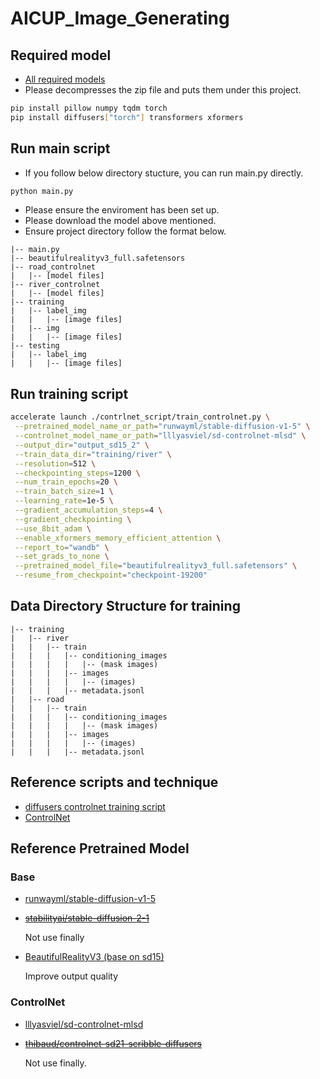 # AICUP_Image_Generating

## Required model
- [All required models](https://drive.google.com/file/d/1zyBKI_85ka__xBK7qdURfYC3nkcM7kGm/view)
- Please decompresses the zip file and puts them under this project.

```sh
pip install pillow numpy tqdm torch
pip install diffusers["torch"] transformers xformers
```

## Run main script
- If you follow below directory stucture, you can run main.py directly.
```sh
python main.py
```
- Please ensure the enviroment has been set up.
- Please download the model above mentioned.
- Ensure project directory follow the format below.
```
|-- main.py
|-- beautifulrealityv3_full.safetensors
|-- road_controlnet
|   |-- [model files]
|-- river_controlnet
|   |-- [model files]
|-- training
|   |-- label_img
|   |   |-- [image files]
|   |-- img
|   |   |-- [image files]
|-- testing
|   |-- label_img
|   |   |-- [image files]
```

## Run training script
```sh
accelerate launch ./contrlnet_script/train_controlnet.py \
 --pretrained_model_name_or_path="runwayml/stable-diffusion-v1-5" \
 --controlnet_model_name_or_path="lllyasviel/sd-controlnet-mlsd" \
 --output_dir="output_sd15_2" \
 --train_data_dir="training/river" \
 --resolution=512 \
 --checkpointing_steps=1200 \
 --num_train_epochs=20 \
 --train_batch_size=1 \
 --learning_rate=1e-5 \
 --gradient_accumulation_steps=4 \
 --gradient_checkpointing \
 --use_8bit_adam \
 --enable_xformers_memory_efficient_attention \
 --report_to="wandb" \
 --set_grads_to_none \
 --pretrained_model_file="beautifulrealityv3_full.safetensors" \
 --resume_from_checkpoint="checkpoint-19200"
```


## Data Directory Structure for training
```
|-- training
|   |-- river
|   |   |-- train
|   |   |   |-- conditioning_images
|   |   |   |   |-- (mask images)
|   |   |   |-- images
|   |   |   |   |-- (images)
|   |   |   |-- metadata.jsonl
|   |-- road
|   |   |-- train
|   |   |   |-- conditioning_images
|   |   |   |   |-- (mask images)
|   |   |   |-- images
|   |   |   |   |-- (images)
|   |   |   |-- metadata.jsonl
```

## Reference scripts and technique
- [diffusers controlnet training script](https://github.com/huggingface/diffusers/tree/main/examples/controlnet)
- [ControlNet](https://github.com/lllyasviel/ControlNet)

## Reference Pretrained Model
### Base
- [runwayml/stable-diffusion-v1-5](https://huggingface.co/runwayml/stable-diffusion-v1-5)
- ~~[stabilityai/stable-diffusion-2-1](https://huggingface.co/stabilityai/stable-diffusion-2-1)~~

    Not use finally
- [BeautifulRealityV3 (base on sd15)](https://civitai.com/models/389456?modelVersionId=434546)
    
    Improve output quality
### ControlNet
- [lllyasviel/sd-controlnet-mlsd](https://huggingface.co/lllyasviel/sd-controlnet-mlsd)
- ~~[thibaud/controlnet-sd21-scribble-diffusers](https://huggingface.co/thibaud/controlnet-sd21-scribble-diffusers)~~
    
    Not use finally.
